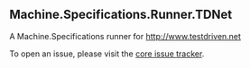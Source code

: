 ## Machine.Specifications.Runner.TDNet
A Machine.Specifications runner for http://www.testdriven.net

To open an issue, please visit the [core issue tracker](https://github.com/machine/machine.specifications/issues).
